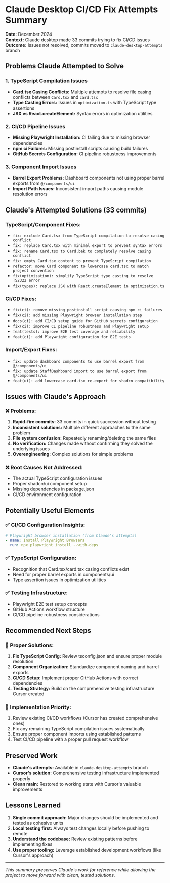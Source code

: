 # Claude Desktop CI/CD Fix Attempts Summary

**Date:** December 2024  
**Context:** Claude desktop made 33 commits trying to fix CI/CD issues  
**Outcome:** Issues not resolved, commits moved to `claude-desktop-attempts` branch  

## Problems Claude Attempted to Solve

### 1. TypeScript Compilation Issues
- **Card.tsx Casing Conflicts:** Multiple attempts to resolve file casing conflicts between `Card.tsx` and `card.tsx`
- **Type Casting Errors:** Issues in `optimization.ts` with TypeScript type assertions
- **JSX vs React.createElement:** Syntax errors in optimization utilities

### 2. CI/CD Pipeline Issues  
- **Missing Playwright Installation:** CI failing due to missing browser dependencies
- **npm ci Failures:** Missing postinstall scripts causing build failures
- **GitHub Secrets Configuration:** CI pipeline robustness improvements

### 3. Component Import Issues
- **Barrel Export Problems:** Dashboard components not using proper barrel exports from `@/components/ui`
- **Import Path Issues:** Inconsistent import paths causing module resolution errors

## Claude's Attempted Solutions (33 commits)

### TypeScript/Component Fixes:
- `fix: exclude Card.tsx from TypeScript compilation to resolve casing conflict`
- `fix: replace Card.tsx with minimal export to prevent syntax errors`
- `fix: rename Card.tsx to Card.bak to completely resolve casing conflict`
- `fix: empty Card.tsx content to prevent TypeScript compilation`
- `refactor: move Card component to lowercase card.tsx to match project convention`
- `fix(optimization): simplify TypeScript type casting to resolve TS2322 error`
- `fix(types): replace JSX with React.createElement in optimization.ts`

### CI/CD Fixes:
- `fix(ci): remove missing postinstall script causing npm ci failures`
- `fix(ci): add missing Playwright browser installation step`
- `docs(ci): add CI/CD setup guide for GitHub secrets configuration`
- `fix(ci): improve CI pipeline robustness and Playwright setup`
- `feat(tests): improve E2E test coverage and reliability`
- `feat(ci): add Playwright configuration for E2E tests`

### Import/Export Fixes:
- `fix: update dashboard components to use barrel export from @/components/ui`
- `fix: update StaffDashboard import to use barrel export from @/components/ui`
- `feat(ui): add lowercase card.tsx re-export for shadcn compatibility`

## Issues with Claude's Approach

### ❌ Problems:
1. **Rapid-fire commits:** 33 commits in quick succession without testing
2. **Inconsistent solutions:** Multiple different approaches to the same problem
3. **File system confusion:** Repeatedly renaming/deleting the same files
4. **No verification:** Changes made without confirming they solved the underlying issues
5. **Overengineering:** Complex solutions for simple problems

### ❌ Root Causes Not Addressed:
- The actual TypeScript configuration issues
- Proper shadcn/ui component setup
- Missing dependencies in package.json
- CI/CD environment configuration

## Potentially Useful Elements

### ✅ CI/CD Configuration Insights:
```yaml
# Playwright browser installation (from Claude's attempts)
- name: Install Playwright Browsers
  run: npx playwright install --with-deps
```

### ✅ TypeScript Configuration:
- Recognition that Card.tsx/card.tsx casing conflicts exist
- Need for proper barrel exports in components/ui
- Type assertion issues in optimization utilities

### ✅ Testing Infrastructure:
- Playwright E2E test setup concepts
- GitHub Actions workflow structure
- CI/CD pipeline robustness considerations

## Recommended Next Steps

### 🎯 Proper Solutions:
1. **Fix TypeScript Config:** Review tsconfig.json and ensure proper module resolution
2. **Component Organization:** Standardize component naming and barrel exports
3. **CI/CD Setup:** Implement proper GitHub Actions with correct dependencies
4. **Testing Strategy:** Build on the comprehensive testing infrastructure Cursor created

### 🔧 Implementation Priority:
1. Review existing CI/CD workflows (Cursor has created comprehensive ones)
2. Fix any remaining TypeScript compilation issues systematically  
3. Ensure proper component imports using established patterns
4. Test CI/CD pipeline with a proper pull request workflow

## Preserved Work

- **Claude's attempts:** Available in `claude-desktop-attempts` branch
- **Cursor's solution:** Comprehensive testing infrastructure implemented properly
- **Clean main:** Restored to working state with Cursor's valuable improvements

## Lessons Learned

1. **Single commit approach:** Major changes should be implemented and tested as cohesive units
2. **Local testing first:** Always test changes locally before pushing to remote
3. **Understand the codebase:** Review existing patterns before implementing fixes
4. **Use proper tooling:** Leverage established development workflows (like Cursor's approach)

---

*This summary preserves Claude's work for reference while allowing the project to move forward with clean, tested solutions.* 